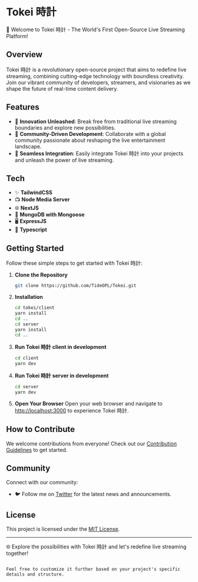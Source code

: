# Tokei 時計

🚀 Welcome to Tokei 時計 - The World's First Open-Source Live Streaming Platform!

## Overview

Tokei 時計 is a revolutionary open-source project that aims to redefine live streaming, combining cutting-edge technology with boundless creativity. Join our vibrant community of developers, streamers, and visionaries as we shape the future of real-time content delivery.

## Features

- 🌟 **Innovation Unleashed**: Break free from traditional live streaming boundaries and explore new possibilities.
- 🤝 **Community-Driven Development**: Collaborate with a global community passionate about reshaping the live entertainment landscape.
- 🚀 **Seamless Integration**: Easily integrate Tokei 時計 into your projects and unleash the power of live streaming.

## Tech

- ✨ **TailwindCSS**
- 📺 **Node Media Server**
- 🌐 **NextJS**
- 📁 **MongoDB with Mongoose**
- 🖥 **ExpressJS**
- 🎉 **Typescript**

## Getting Started

Follow these simple steps to get started with Tokei 時計:

1. **Clone the Repository**
   ```bash
   git clone https://github.com/TideOPL/Tokei.git
   ```

2. **Installation**
   ```bash
   cd tokei/client
   yarn install
   cd ..
   cd server
   yarn install
   cd ..
   ```

3. **Run Tokei 時計 client in development**
   ```bash
   cd client
   yarn dev
   ```

4. **Run Tokei 時計 server in development**
   ```bash
   cd server
   yarn dev
   ```

4. **Open Your Browser**
   Open your web browser and navigate to [http://localhost:3000](http://localhost:3000) to experience Tokei 時計.

## How to Contribute

We welcome contributions from everyone! Check out our [Contribution Guidelines](CONTRIBUTING.md) to get started.

## Community

Connect with our community:

<!-- - 📣 Join our [Discord Channel](#) for discussions and updates. -->
- 🐦 Follow me on [Twitter](https://x.com/obinewman0) for the latest news and announcements.

## License

This project is licensed under the [MIT License](https://github.com/TideOPL/Tokei/blob/main/LICENSE).

---

🌐 Explore the possibilities with Tokei 時計 and let's redefine live streaming together!
```

Feel free to customize it further based on your project's specific details and structure.